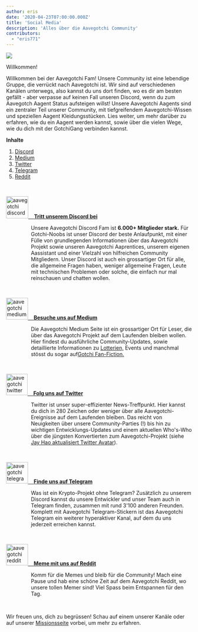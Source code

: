 ```yaml
---
author: eris
date: '2020-04-23T07:00:00.000Z'
title: 'Social Media'
description: 'Alles über die Aavegotchi Community'
contributors:
  - "eris771"
---
```


<div class="headerImageContainer">
<img src="/socialmedia/alfredgotchiwelcome.png" class="headerImage">
<p class="headerImageText">Willkommen!</p>
</div>

Willkommen bei der Aavegotchi Fam! Unsere Community ist eine lebendige Gruppe, die verrückt nach Aavegotchi ist. Wir sind auf verschiedenen Kanälen unterwegs, also kannst du uns dort finden, wo es dir am besten gefällt - aber verpasse auf keinen Fall unseren Discord, wenn du zum Aavegotch Aagent Status aufsteigen willst! Unsere Aavegotchi Aagents sind ein zentraler Teil unserer Community, mit tiefgreifendem Aavegotchi-Wissen und speziellen Aagent Kleidungsstücken. Lies weiter, um mehr darüber zu erfahren, wie du ein Aagent werden kannst, sowie über die vielen Wege, wie du dich mit der GotchiGang verbinden kannst.

<a name="Discord"></a>

<div class="contentsBox">

**Inhalte**

<ol>
<li><a href=#Discord>Discord</a></li>
<li><a href=#Medium>Medium</a></li>
<li><a href=#Twitter>Twitter</a></li>
<li><a href=#Telegram>Telegram</a></li>
<li><a href=#Reddit>Reddit</a></li>
</ol>

</div>

&nbsp;

<a href="https://discord.com/invite/NPwnWB6" target = "_blank"><img src="/socialmedia/discord.png" alt = "aavegotchi discord" width="60" height="60"> &nbsp;&nbsp;&nbsp;**Tritt unserem Discord bei**</a>

<p style="margin-left: 4.8em">Unsere Aavegotchi Discord Fam ist <b>6.000+ Mitglieder stark.</b> Für Gotchi-Noobs ist unser Discord der beste Anlaufpunkt, mit einer Fülle von grundlegenden Informationen über das Aavegotchi Projekt sowie unseren Aavegotchi Aaprentices, unserem eigenen Aassistant und einer Vielzahl von hilfreichen Community Mitgliedern.  
Unser Discord ist auch ein grossartiger Ort für alle, die allgemeine Fragen haben, weniger allgemeine Fragen, Leute mit technischen Problemen oder solche, die einfach nur mal reinschauen und chatten wollen. </p>

<a name="Medium"></a>

&nbsp;<a name="Twitter"></a>

<a href="https://aavegotchi.medium.com/" target = "_blank"><img src="/socialmedia/medium.png" alt = "aavegotchi medium" width="59" height="59"> &nbsp;&nbsp;&nbsp;**Besuche uns auf Medium**</a>

<p style="margin-left: 4.8em">Die Aavegotchi Medium Seite ist ein grossartiger Ort für Leser, die über das Aavegotchi Projekt auf dem Laufenden bleiben wollen. Hier findest du ausführliche Community-Updates, sowie detaillierte Informationen zu <a href="https://aavegotchi.medium.com/aavegotchi-raffles-a-frenly-guide-66f624c9bc60">Lotterien,</a> Events und manchmal stösst du sogar auf<a href = "https://aavegotchi.medium.com/anon-and-the-green-ticket-5776969b3a69">Gotchi Fan-Fiction.</a></p>

&nbsp;<a name="Telegram"></a>

<a href="https://twitter.com/aavegotchi" target = "_blank"><img class="socialmedia" src="/socialmedia/twitter.png" alt = "aavegotchi twitter" width="58" height="58"> &nbsp;&nbsp;&nbsp;**Folg uns auf Twitter**</a>

<p style="margin-left: 4.8em">Twitter ist unser super-effizienter News-Treffpunkt. Hier kannst du dich in 280 Zeichen oder weniger über alle Aavegotchi-Ereignisse auf dem Laufenden bleiben. Das reicht von Neuigkeiten über unsere Community-Parties (!) bis hin zu wichtigen Entwicklungs-Updates und einem aktuellen Who's-Who über die jüngsten Konvertierten zum Aavegotchi-Projekt (siehe <a href=https://twitter.com/aavegotchi/status/1313813072717389824">Jay Hao aktualisiert Twitter Avatar</a>).</p>

&nbsp;

<a href="https://t.me/aavegotchi" target = "_blank"><img class="socialmedia" src="/socialmedia/telegram.png" alt = "aavegotchi telegram" width="59" height="58"> &nbsp;&nbsp;&nbsp;**Finde uns auf Telegram**</a>

<p style="margin-left: 4.8em">Was ist ein Krypto-Projekt ohne Telegram? Zusätzlich zu unserem Discord kannst du unsere Entwickler und unser Team auch in Telegram finden, zusammen mit rund 3'100 anderen Freunden. Komplett mit Aavegotchi Telegram-Stickern ist das Aavegotchi Telegram ein weiterer hyperaktiver Kanal, auf dem du uns jederzeit erreichen kannst. </p>

&nbsp;<a name="Reddit"></a>

<a href="https://www.reddit.com/r/Aavegotchi/" target = "_blank"><img class="socialmedia" src="/socialmedia/reddit.jpg" alt = "aavegotchi reddit" width="59" height="58"> &nbsp;&nbsp;&nbsp;**Meme mit uns auf Reddit**</a>

<p style="margin-left: 4.8em">Komm für die Memes und bleib für die Community! Mach eine Pause und hab eine schöne Zeit auf dem Aavegotchi Reddit, wo unsere tollen Memer sind! Viel Spass beim Entspannen für den Tag.</p>

&nbsp;

Wir freuen uns, dich zu begrüssen! Schau auf einem unserer Kanäle oder auf unserer [Missionsseite](/missionen) vorbei, um mehr zu erfahren.



